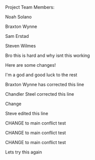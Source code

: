 Project Team Members: 

Noah Solano

Braxton Wynne

Sam Erstad

Steven Wilmes

Bro this is hard and why isnt this working 

Here are some changes!

I'm a god and good luck to the rest

Braxton Wynne has corrected this line

Chandler Steel corrected this line

Change

Steve edited this line

CHANGE to main conflict test

CHANGE to main conflict test

CHANGE to main conflict test

Lets try this again
